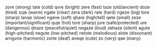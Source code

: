 zore (strong)
tate (cold)
qvre (bright)
zere (fast)
taze (old/ancient)
doze (tired)
zuje (warm)
ngate (clear)
zera (dark)
rate (hard)
ngeze (big)
tore (sharp)
lanqe (slow)
ngene (soft)
qhare (high/tall)
qete (small)
zeze (important/significant)
quje (hot)
tore (sharp)
jure (safe/protected)
ure (dangerous)
qhaze (peaceful/quiet)
negaze (loud)
zehaze (silent)
agute (high-pitched)
negute (low-pitched)
nelote (melodious)
alote (dissonant)
arngvne (harmonic)
zorte (deaf)
aneqe (cute)
zo (very)
qae (many)
